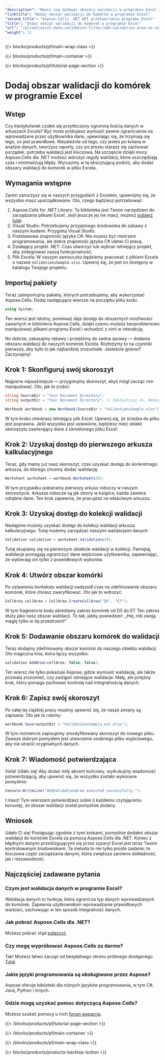 ```yaml
---
"description": "Naucz się dodawać obszary walidacji w programie Excel za pomocą Aspose.Cells dla .NET dzięki naszemu przewodnikowi krok po kroku. Zwiększ integralność swoich danych."
"linktitle": "Dodaj obszar walidacji do komórek w programie Excel"
"second_title": "Aspose.Cells .NET API przetwarzania programu Excel"
"title": "Dodaj obszar walidacji do komórek w programie Excel"
"url": "/pl/net/excel-data-validation-filter/add-validation-area-to-cells-in-excel/"
"weight": 11
---
```


{{< blocks/products/pf/main-wrap-class >}}

{{< blocks/products/pf/main-container >}}

{{< blocks/products/pf/tutorial-page-section >}}

# Dodaj obszar walidacji do komórek w programie Excel

## Wstęp

Czy kiedykolwiek czułeś się przytłoczony ogromną ilością danych w arkuszach Excela? Być może próbujesz wymusić pewne ograniczenia na wprowadzane przez użytkownika dane, upewniając się, że trzymają się tego, co jest prawidłowe. Niezależnie od tego, czy jesteś po kolana w analizie danych, tworzysz raporty, czy po prostu starasz się zachować porządek, potrzeba walidacji jest kluczowa. Na szczęście dzięki mocy Aspose.Cells dla .NET możesz wdrożyć reguły walidacji, które oszczędzają czas i minimalizują błędy. Wyruszmy w tę ekscytującą podróż, aby dodać obszary walidacji do komórek w pliku Excela.

## Wymagania wstępne

Zanim zanurzysz się w naszych przygodach z Excelem, upewnijmy się, że wszystko masz uporządkowane. Oto, czego będziesz potrzebować:

1. Aspose.Cells for .NET Library: Ta biblioteka jest Twoim narzędziem do zarządzania plikami Excel. Jeśli jeszcze jej nie masz, możesz [pobierz tutaj](https://releases.aspose.com/cells/net/).
2. Visual Studio: Potrzebujemy przyjaznego środowiska do zabawy z naszymi kodami. Przygotuj Visual Studio.
3. Podstawowa znajomość języka C#: Nie musisz być mistrzem programowania, ale dobra znajomość języka C# ułatwi Ci pracę.
4. Działający projekt .NET: Czas utworzyć lub wybrać istniejący projekt, aby zintegrować naszą funkcjonalność.
5. Plik Excela: W naszym samouczku będziemy pracować z plikiem Excela o nazwie `ValidationsSample.xlsx`. Upewnij się, że jest on dostępny w katalogu Twojego projektu.

## Importuj pakiety

Teraz zaimportujmy pakiety, których potrzebujemy, aby wykorzystać Aspose.Cells. Dodaj następujące wiersze na początku pliku kodu:

```csharp
using System;
```

Ten wiersz jest istotny, ponieważ daje dostęp do obszernych możliwości zawartych w bibliotece Aspose.Cells, dzięki czemu możesz bezproblemowo manipulować plikami programu Excel i wchodzić z nimi w interakcję.

No dobrze, zakasajmy rękawy i przejdźmy do sedna sprawy — dodania obszaru walidacji do naszych komórek Excela. Rozłożymy to na czynniki pierwsze, aby było to jak najbardziej zrozumiałe. Jesteście gotowi? Zaczynajmy!

## Krok 1: Skonfiguruj swój skoroszyt

Najpierw najważniejsze — przygotujmy skoroszyt, abyś mógł zacząć nim manipulować. Oto, jak to zrobić:

```csharp
string SourceDir = "Your Document Directory";
string outputDir = "Your Document Directory"; // Zaktualizuj to, dodając rzeczywiste ścieżki.

Workbook workbook = new Workbook(SourceDir + "ValidationsSample.xlsx");
```

W tym kroku otwierasz istniejący plik Excel. Upewnij się, że ścieżka do pliku jest poprawna. Jeśli wszystko jest ustawione, będziesz mieć obiekt skoroszytu zawierający dane z określonego pliku Excel.

## Krok 2: Uzyskaj dostęp do pierwszego arkusza kalkulacyjnego

Teraz, gdy mamy już nasz skoroszyt, czas uzyskać dostęp do konkretnego arkusza, do którego chcemy dodać walidację:

```csharp
Worksheet worksheet = workbook.Worksheets[0];
```

W tym przypadku pobieramy pierwszy arkusz roboczy w naszym skoroszycie. Arkusze robocze są jak strony w książce, każda zawiera odrębne dane. Ten krok zapewnia, że pracujesz na właściwym arkuszu.

## Krok 3: Uzyskaj dostęp do kolekcji walidacji

Następnie musimy uzyskać dostęp do kolekcji walidacji arkusza kalkulacyjnego. Tutaj możemy zarządzać naszymi walidacjami danych:

```csharp
Validation validation = worksheet.Validations[0];
```

Tutaj skupiamy się na pierwszym obiekcie walidacji w kolekcji. Pamiętaj, walidacje pomagają ograniczyć dane wejściowe użytkownika, zapewniając, że wybierają oni tylko z prawidłowych wyborów.

## Krok 4: Utwórz obszar komórki

Po ustawieniu kontekstu walidacji nadszedł czas na zdefiniowanie obszaru komórek, które chcesz zweryfikować. Oto jak to wdrożyć:

```csharp
CellArea cellArea = CellArea.CreateCellArea("D5", "E7");
```

W tym fragmencie kodu określamy zakres komórek od D5 do E7. Ten zakres służy jako nasz obszar walidacji. To tak, jakby powiedzieć: „Hej, rób swoją magię tylko w tej przestrzeni!”

## Krok 5: Dodawanie obszaru komórek do walidacji

Teraz dodajmy zdefiniowany obszar komórki do naszego obiektu walidacji. Oto magiczna linia, która łączy wszystko:

```csharp
validation.AddArea(cellArea, false, false);
```

Ten wiersz nie tylko pokazuje Aspose, gdzie wymusić walidację, ale także pozwala zrozumieć, czy zastąpić istniejące walidacje. Mały, ale potężny krok, który pomaga zachować kontrolę nad integralnością danych.

## Krok 6: Zapisz swój skoroszyt

Po całej tej ciężkiej pracy musimy upewnić się, że nasze zmiany są zapisane. Oto jak to robimy:

```csharp
workbook.Save(outputDir + "ValidationsSample_out.xlsx");
```

W tym momencie zapisujemy zmodyfikowany skoroszyt do nowego pliku. Zawsze dobrym pomysłem jest utworzenie osobnego pliku wyjściowego, aby nie utracić oryginalnych danych.

## Krok 7: Wiadomość potwierdzająca

Voila! Udało się! Aby dodać miły akcent końcowy, wydrukujmy wiadomość potwierdzającą, aby upewnić się, że wszystko zostało wykonane pomyślnie:

```csharp
Console.WriteLine("AddValidationArea executed successfully.");
```

I masz! Tym wierszem potwierdzasz sobie (i każdemu czytającemu konsolę), że obszar walidacji został pomyślnie dodany.

## Wniosek

Udało Ci się! Postępując zgodnie z tymi krokami, pomyślnie dodałeś obszar walidacji do komórek Excela za pomocą Aspose.Cells dla .NET. Koniec z błędnymi danymi prześlizgującymi się przez szpary! Excel jest teraz Twoim kontrolowanym środowiskiem. Ta metoda to nie tylko proste zadanie; to kluczowa część zarządzania danymi, która zwiększa zarówno dokładność, jak i niezawodność.

## Najczęściej zadawane pytania

### Czym jest walidacja danych w programie Excel?
Walidacja danych to funkcja, która ogranicza typ danych wprowadzanych do komórek. Zapewnia użytkownikom wprowadzanie prawidłowych wartości, zachowując w ten sposób integralność danych.

### Jak pobrać Aspose.Cells dla .NET?
Możesz pobrać stąd [połączyć](https://releases.aspose.com/cells/net/).

### Czy mogę wypróbować Aspose.Cells za darmo?
Tak! Możesz łatwo zacząć od bezpłatnego okresu próbnego dostępnego [Tutaj](https://releases.aspose.com/).

### Jakie języki programowania są obsługiwane przez Aspose?
Aspose oferuje biblioteki dla różnych języków programowania, w tym C#, Java, Python i innych.

### Gdzie mogę uzyskać pomoc dotyczącą Aspose.Cells?
Możesz szukać pomocy u nich [forum wsparcia](https://forum.aspose.com/c/cells/9).

{{< /blocks/products/pf/tutorial-page-section >}}

{{< /blocks/products/pf/main-container >}}

{{< /blocks/products/pf/main-wrap-class >}}

{{< blocks/products/products-backtop-button >}}